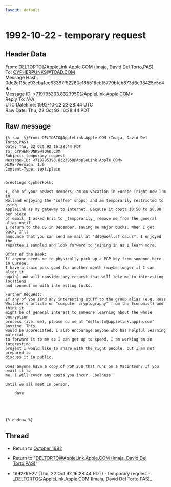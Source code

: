 ```yaml
---
layout: default
---
```


# 1992-10-22 - temporary request

## Header Data

From: DELTORTO<span>@</span>AppleLink.Apple.COM (Imaja, David Del Torto,PAS)<br>
To: CYPHERPUNKS@TOAD.COM<br>
Message Hash: 0dc2cf15ce93cba1ee63387f52280c165516ebf5779bfeb873d6e38425e5e49a<br>
Message ID: \<719795393.8323950@AppleLink.Apple.COM\><br>
Reply To: _N/A_<br>
UTC Datetime: 1992-10-22 23:28:44 UTC<br>
Raw Date: Thu, 22 Oct 92 16:28:44 PDT<br>

## Raw message

```
{% raw  %}From: DELTORTO@AppleLink.Apple.COM (Imaja, David Del Torto,PAS)
Date: Thu, 22 Oct 92 16:28:44 PDT
To: CYPHERPUNKS@TOAD.COM
Subject: temporary request
Message-ID: <719795393.8323950@AppleLink.Apple.COM>
MIME-Version: 1.0
Content-Type: text/plain


Greetings CypherFolk,
 
I, one of your newest members, am on vacation in Europe (right now I'm in
Holland enjoying the "coffee" shops) and am temporarily restricted to using
AppleLink as my gateway to Internet. Because it costs $0.50 to $0.80 per piece
of email, I asked Eric to _temporarily_ remove me from the general alias until
I return to the US in December, saving me major bucks. When I get back, I'll
announce that you can send me mail at "ddt@well.sf.ca.us". I enjoyed the
repartee I sampled and look forward to joining in as I learn more.
 
Offer of the Week:
If anyone needs me to physically pick up a PGP key from someone here in Europe,
I have a train pass good for another month (maybe longer if I can alter it
again) and will consider any request that will take me to interesting locations
and connect me with interesting folks.
 
Further Request:
If any of you send any interesting stuff to the group alias (e.g. Russ
Whitaker's article on "computer cryptography" from the Economist) and think it
might be of general interest to someone learning about the whole encryption
process (i.e. me), please cc me at "deltorto@applelink.apple.com" anytime. This
would be appreciated. I also encourage anyone who has helpful learning material
to forward it to me so I can get up to speed. I am working on an interesting
project I would like to share with the right people, but I am not prepared to
discuss it in public.
 
Does anyone have a copy of PGP 2.0 that runs on a Macintosh? If you email it to
me, I will cover any costs you incur. Coolness.
 
Until we all meet in person,
 
    dave
 




{% endraw %}
```

## Thread

+ Return to [October 1992](/archive/1992/10)

+ Return to "[DELTORTO<span>@</span>AppleLink.Apple.COM (Imaja, David Del Torto,PAS)](/author/deltorto_at_applelink_apple_com_imaja_david_del_tortopas_)"

+ 1992-10-22 (Thu, 22 Oct 92 16:28:44 PDT) - temporary request - _DELTORTO@AppleLink.Apple.COM (Imaja, David Del Torto,PAS)_

